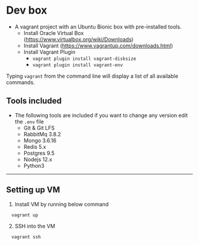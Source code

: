 # Dev box

- A vagrant project with an Ubuntu Bionic box with pre-installed tools.
  - Install Oracle Virtual Box (https://www.virtualbox.org/wiki/Downloads)
  - Install Vagrant (https://www.vagrantup.com/downloads.html)
  - Install Vagrant Plugin
    - `vagrant plugin install vagrant-disksize`
    - `vagrant plugin install vagrant-env`

Typing `vagrant` from the command line will display a list of all available commands.

## Tools included
* The following tools are included if you want to change any version edit the `.env` file
  - Git & Git LFS
  - RabbitMq 3.8.2
  - Mongo 3.6.16
  - Redis 5.x
  - Postgres 9.5
  - Nodejs 12.x
  - Python3
---


## Setting up VM

1. Install VM by running below command

```bash
  vagrant up
```

2. SSH into the VM

```bash
  vagrant ssh
```
